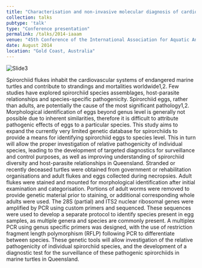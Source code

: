 ```yaml
---
title: "Characterisation and non-invasive molecular diagnosis of cardiovascular flukes from marine turtles in Queensland, Australia"
collection: talks
pubtype: 'talk'
type: "Conference presentation"
permalink: /talks/2014-iaaam
venue: "45th Conference of the International Association for Aquatic Animal Medicine"
date: August 2014
location: "Gold Coast, Australia"
---
```

![Slide3](https://github.com/user-attachments/assets/fa8a65c0-41b3-427c-9100-15609c6f3ca3)

Spirorchiid flukes inhabit the cardiovascular systems of endangered marine turtles and contribute to strandings and mortalities worldwide1,2. Few studies have explored spirorchiid species assemblages, host-parasite relationships and species-specific pathogenicity. Spirorchiid eggs, rather than adults, are potentially the cause of the most significant pathology1,2. Morphological identification of eggs beyond genus level is generally not possible due to inherent similarities, therefore it is difficult to attribute pathogenic effects of eggs to a particular species. This study aims to expand the currently very limited genetic database for spirorchiids to provide a means for identifying spirorchiid eggs to species level. This in turn will allow the proper investigation of relative pathogenicity of individual species, leading to the development of targeted diagnostics for surveillance and control purposes, as well as improving understanding of spirorchiid diversity and host-parasite relationships in Queensland. Stranded or recently deceased turtles were obtained from government or rehabilitation organisations and adult flukes and eggs collected during necropsies. Adult flukes were stained and mounted for morphological identification after initial examination and categorisation. Portions of adult worms were removed to provide genetic material prior to staining, or additional corresponding whole adults were used. The 28S (partial) and ITS2 nuclear ribosomal genes were amplified by PCR using custom primers and sequenced. These sequences were used to develop a separate protocol to identify species present in egg samples, as multiple genera and species are commonly present. A multiplex PCR using genus specific primers was designed, with the use of restriction fragment length polymorphism (RFLP) following PCR to differentiate between species. These genetic tools will allow investigation of the relative pathogenicity of individual spirorchiid species, and the development of a diagnostic test for the surveillance of these pathogenic spirorchiids in marine turtles in Queensland. 
